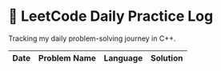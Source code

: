 # 🧠 LeetCode Daily Practice Log

Tracking my daily problem-solving journey in C++.

| Date       | Problem Name       | Language | Solution |
|------------|--------------------|----------|----------|
